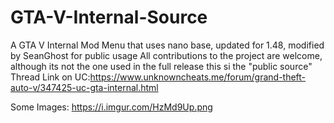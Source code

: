 # GTA-V-Internal-Source
A GTA V Internal Mod Menu that uses nano base, updated for 1.48, modified by SeanGhost for public usage
All contributions to the project are welcome, although its not the one used in the full release this si the "public source"
Thread Link on UC:https://www.unknowncheats.me/forum/grand-theft-auto-v/347425-uc-gta-internal.html

Some Images:
https://i.imgur.com/HzMd9Up.png
